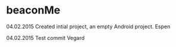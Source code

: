# beaconMe

04.02.2015
Created intial project, an empty Android project.
Espen

04.02.2015
Test commit
Vegard